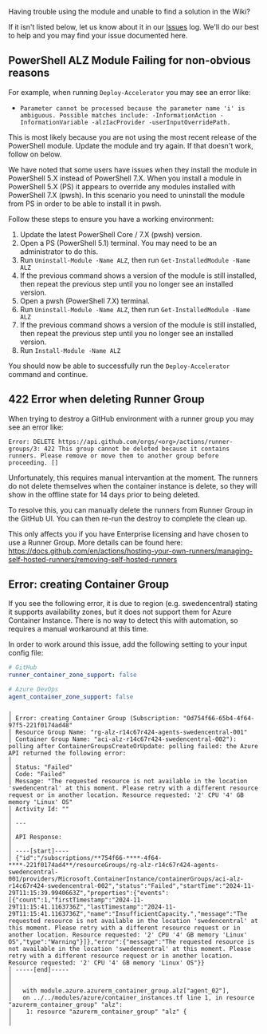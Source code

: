 <!-- markdownlint-disable first-line-h1 -->
Having trouble using the module and unable to find a solution in the Wiki?

If it isn't listed below, let us know about it in our [Issues][Issues] log. We'll do our best to help and you may find your issue documented here.

## PowerShell ALZ Module Failing for non-obvious reasons

For example, when running `Deploy-Accelerator` you may see an error like:

- `Parameter cannot be processed because the parameter name 'i' is ambiguous. Possible matches include: -InformationAction -InformationVariable -alzIacProvider -userInputOverridePath.`

This is most likely because you are not using the most recent release of the PowerShell module. Update the module and try again. If that doesn't work, follow on below.

We have noted that some users have issues when they install the module in PowerShell 5.X instead of PowerShell 7.X. When you install a module in PowerShell 5.X (PS) it appears to override any modules installed with PowerShell 7.X (pwsh). In this scenario you need to uninstall the module from PS in order to be able to install it in pwsh.

Follow these steps to ensure you have a working environment:

1. Update the latest PowerShell Core / 7.X (pwsh) version.
2. Open a PS (PowerShell 5.1) terminal. You may need to be an administrator to do this.
3. Run `Uninstall-Module -Name ALZ`, then run `Get-InstalledModule -Name ALZ`
4. If the previous command shows a version of the module is still installed, then repeat the previous step until you no longer see an installed version.
5. Open a pwsh (PowerShell 7.X) terminal.
6. Run `Uninstall-Module -Name ALZ`, then run `Get-InstalledModule -Name ALZ`
7. If the previous command shows a version of the module is still installed, then repeat the previous step until you no longer see an installed version.
8. Run `Install-Module -Name ALZ`

You should now be able to successfully run the `Deploy-Accelerator` command and continue.

## 422 Error when deleting Runner Group

When trying to destroy a GitHub environment with a runner group you may see an error like:

`Error: DELETE https://api.github.com/orgs/<org>/actions/runner-groups/3: 422 This group cannot be deleted because it contains runners. Please remove or move them to another group before proceeding. []`

Unfortunately, this requires manual intervantion at the moment. The runners do not delete themselves when the container instance is delete, so they will show in the offline state for 14 days prior to being deleted.

To resolve this, you can manually delete the runners from Runner Group in the GitHub UI. You can then re-run the destroy to complete the clean up.

This only affects you if you have Enterprise licensing and have chosen to use a Runner Group. More details can be found here: <https://docs.github.com/en/actions/hosting-your-own-runners/managing-self-hosted-runners/removing-self-hosted-runners>

<!-- markdownlint-enable no-inline-html -->

[Issues]:     https://github.com/Azure/alz-terraform-accelerator/issues "Our issues log"

## Error: creating Container Group

If you see the following error, it is due to region (e.g. swedencentral) stating it supports availability zones, but it does not support them for Azure Container Instance. There is no way to detect this with automation, so requires a manual workaround at this time.

In order to work around this issue, add the following setting to your input config file:

```yaml
# GitHub
runner_container_zone_support: false

# Azure DevOps
agent_container_zone_support: false
```

```text
╷
│ Error: creating Container Group (Subscription: "0d754f66-65b4-4f64-97f5-221f0174ad48"
│ Resource Group Name: "rg-alz-r14c67r424-agents-swedencentral-001"
│ Container Group Name: "aci-alz-r14c67r424-swedencentral-002"): polling after ContainerGroupsCreateOrUpdate: polling failed: the Azure API returned the following error:
│
│ Status: "Failed"
│ Code: "Failed"
│ Message: "The requested resource is not available in the location 'swedencentral' at this moment. Please retry with a different resource request or in another location. Resource requested: '2' CPU '4' GB memory 'Linux' OS"
│ Activity Id: ""
│
│ ---
│
│ API Response:
│
│ ----[start]----
│ {"id":"/subscriptions/**754f66-****-4f64-****-221f0174ad4**/resourceGroups/rg-alz-r14c67r424-agents-swedencentral-001/providers/Microsoft.ContainerInstance/containerGroups/aci-alz-r14c67r424-swedencentral-002","status":"Failed","startTime":"2024-11-29T11:15:39.9940663Z","properties":{"events":[{"count":1,"firstTimestamp":"2024-11-29T11:15:41.1163736Z","lastTimestamp":"2024-11-29T11:15:41.1163736Z","name":"InsufficientCapacity.","message":"The requested resource is not available in the location 'swedencentral' at this moment. Please retry with a different resource request or in another location. Resource requested: '2' CPU '4' GB memory 'Linux' OS","type":"Warning"}]},"error":{"message":"The requested resource is not available in the location 'swedencentral' at this moment. Please retry with a different resource request or in another location. Resource requested: '2' CPU '4' GB memory 'Linux' OS"}}
│ -----[end]-----
│
│
│   with module.azure.azurerm_container_group.alz["agent_02"],
│   on ../../modules/azure/container_instances.tf line 1, in resource "azurerm_container_group" "alz":
│    1: resource "azurerm_container_group" "alz" {
│
╵
```